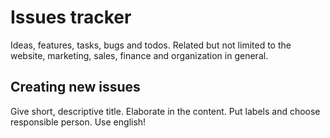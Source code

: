 # Issues tracker
Ideas, features, tasks, bugs and todos. Related but not limited to the website, marketing, sales, finance and organization in general.

## Creating new issues
Give short, descriptive title. Elaborate in the content. Put labels and choose responsible person. Use english!
